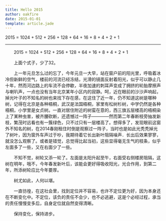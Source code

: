 ```yaml
---
title: Hello 2015
author: oakfire
date: 2015-01-01
template: article.jade
---
```


2015 = 1024 + 512 + 256 + 128 + 64 + 16 + 8 + 4 + 2 + 1

---
　　2015 = 1024 + 512 + 256 + 128 + 64 + 16 + 8 + 4 + 2 + 1  

　　上面个式子，少了32。  

　　上一年元旦怎么过的忘了，今年元旦一大早，站在窗户前的阳光里，呼吸着冰冷但新鲜的空气，楼前的河流已经冻结，光滑的镜面反射着阳光，似乎可以静止几十年，然而河边路上的车流不会停歇，半夜加速的刺耳声变成了拥挤的轮胎摩擦声与喇叭声，一点也没有当年北京某年小区内的寂静。呵，近在眼前的沙沙声响起，掉光叶子的不知名的树也来找下存在感，在这住了近一年，仍不知道这树是哪种树，记得在北京是各种梧桐，武汉是法国梧桐，家里有松树杉树，中学仍然是各种梧桐，小学里是女贞树。一直对居住附近的树蛮在意的，西三旗五层楼高的梧桐染上了某种虫害，被齐腰砍断，还遗憾过一阵子————然而第二年春断枝旁抽发新枝，繁茂时远看也有一簇绿色，只不过只有一层楼高了。想得多了，发现眼前这窗外不知名的树，在2014春刚租住时倒是观察过一阵子，当时也是如此光秃秃掉光了树叶，因为窗外车声过于吵，我期待着它长出新叶阻隔噪声．长出后效果寥寥，就没怎么观察了。或者是错觉，总觉得比起当初，这些显得毫无生气的枝条，似乎左面多了一些，又在右面少了一些。  

　　不知不觉，树轮又添一轮了。左面是太阳升起至午，右面受右侧楼房阻隔，这树在明年，哦不，今年春发新叶后，该能会更好得吸收阳光，光合作用，到第二年，所添树轮应比今年要厚。  

　　树尤如此，人何以堪。  

　　一直彷徨，在这社会里，找到定位并不容易，也许不定位更为好，因为本身还在不断变化中。不定位，该负的责任不会少，也不必逃避，这是个必经过程，承当的责任慢慢变多后，自身定位就自然变得清晰。  

　　保持变化，保持进步。  
